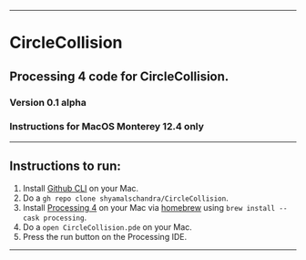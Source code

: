 ------------------------------

# CircleCollision
## Processing 4 code for CircleCollision.
### Version 0.1 alpha
### Instructions for MacOS Monterey 12.4 **only**

------------------------------

## Instructions to run:

1. Install [Github CLI](https://cli.github.com) on your Mac.
2. Do a `gh repo clone shyamalschandra/CircleCollision`.
3. Install [Processing 4](https://processing.org/download) on your Mac via [homebrew](https://brew.sh) using `brew install --cask processing`.
4. Do a `open CircleCollision.pde` on your Mac.
5. Press the run button on the Processing IDE.

------------------------------
